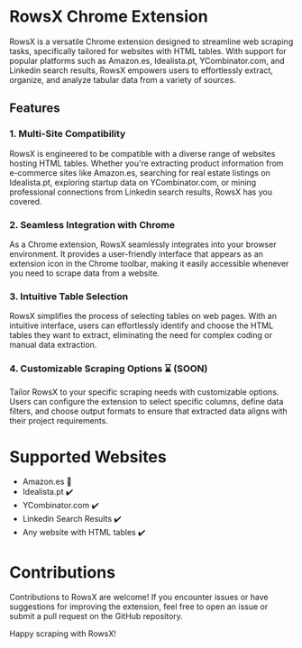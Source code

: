 # RowsX Chrome Extension

RowsX is a versatile Chrome extension designed to streamline web scraping tasks, specifically tailored for websites with HTML tables. 
With support for popular platforms such as Amazon.es, Idealista.pt, YCombinator.com, and Linkedin search results, RowsX empowers users to effortlessly extract, organize, and analyze tabular data from a variety of sources.

## Features
### 1. Multi-Site Compatibility
RowsX is engineered to be compatible with a diverse range of websites hosting HTML tables.
Whether you're extracting product information from e-commerce sites like Amazon.es, searching for real estate listings on Idealista.pt, exploring startup data on YCombinator.com, or mining professional connections from Linkedin search results, RowsX has you covered.

### 2. Seamless Integration with Chrome
As a Chrome extension, RowsX seamlessly integrates into your browser environment. It provides a user-friendly interface that appears as an extension icon in the Chrome toolbar, making it easily accessible whenever you need to scrape data from a website.

### 3. Intuitive Table Selection
RowsX simplifies the process of selecting tables on web pages. With an intuitive interface, users can effortlessly identify and choose the HTML tables they want to extract, eliminating the need for complex coding or manual data extraction.

### 4. Customizable Scraping Options ⌛ (SOON)
Tailor RowsX to your specific scraping needs with customizable options. Users can configure the extension to select specific columns, define data filters, and choose output formats to ensure that extracted data aligns with their project requirements.



# Supported Websites
- Amazon.es 👷
- Idealista.pt ✔️
- YCombinator.com ✔️
- Linkedin Search Results ✔️
- Any website with HTML tables ✔️


# Contributions
Contributions to RowsX are welcome! If you encounter issues or have suggestions for improving the extension, feel free to open an issue or submit a pull request on the GitHub repository.

Happy scraping with RowsX!
